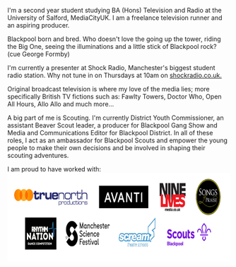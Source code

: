 I'm a second year student studying BA (Hons) Television and Radio at the University of Salford, MediaCityUK. I am a freelance television runner and an aspiring producer.

Blackpool born and bred. Who doesn't love the going up the tower, riding the Big One, seeing the illuminations and a little stick of Blackpool rock? (cue George Formby)

I'm currently a presenter at Shock Radio, Manchester's biggest student radio station. Why not tune in on Thursdays at 10am on <a href="shockradio.co.uk"> shockradio.co.uk. </a>

Original broadcast television is where my love of the media lies; more specifically British TV fictions such as: Fawlty Towers, Doctor Who, Open All Hours, Allo Allo and much more...

A big part of me is Scouting. I'm currently District Youth Commissioner, an assistant Beaver Scout leader, a producer for Blackpool Gang Show and Media and Communications Editor for Blackpool District. In all of these roles, I act as an ambassador for Blackpool Scouts and empower the young people to make their own decisions and be involved in shaping their scouting adventures.

I am proud to have worked with:
<br>
<img src="/images/logocredits.png" height="200px">
